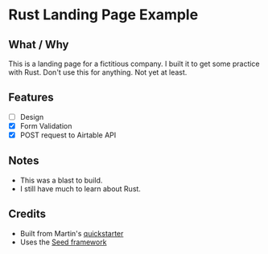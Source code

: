 # Rust Landing Page Example

## What / Why

This is a landing page for a fictitious company. I built it to get some practice with Rust. Don't use this for anything. Not yet at least.

## Features 

- [ ] Design
- [x] Form Validation
- [x] POST request to Airtable API

## Notes

  * This was a blast to build.
  * I still have much to learn about Rust.

## Credits

  * Built from Martin's [quickstarter](https://github.com/MartinKavik/seed-quickstart-webpack)
  * Uses the [Seed framework](https://github.com/David-OConnor/seed)
